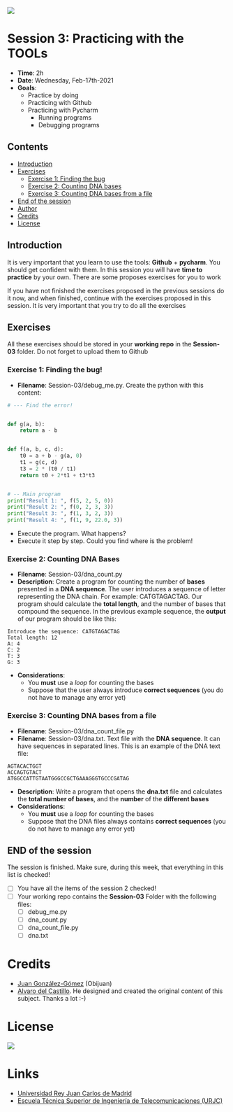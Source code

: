![](https://github.com/davidrol6/2020-2021-PNE/raw/master/s3-practicing/Cover/Cover.png)

# Session 3: Practicing with the TOOLs

* **Time**: 2h
* **Date**: Wednesday, Feb-17th-2021
* **Goals**:
  * Practice by doing
  * Practicing with Github
  * Practicing with Pycharm
    * Running programs
    * Debugging programs

## Contents

* [Introduction](#introduction)  
* [Exercises](#exercises)
  * [Exercise 1: Finding the bug](#exercise-1-finding-the-bug)  
  * [Exercise 2: Counting DNA bases](#exercise-2-counting-dna-bases)
  * [Exercise 3: Counting DNA bases from a file](#exercise-3-counting-dna-bases-from-a-file)
* [End of the session](#end-of-the-session)
* [Author](#author)
* [Credits](#credits)
* [License](#license) 

## Introduction

It is very important that you learn to use the tools: **Github** + **pycharm**. You should get confident with them. In this session you will have **time to practice** by your own. There are some proposes exercises for you to work

If you have not finished the exercises proposed in the previous sessions do it now, and when finished, continue with the exercises proposed in this session. It is very important that you try to do all the exercises

## Exercises

All these exercises should be stored in your **working repo** in the **Session-03** folder. Do not forget to upload them to Github


### Exercise 1: Finding the bug!
* **Filename**: Session-03/debug_me.py. Create the python with this content:
```python
# --- Find the error!


def g(a, b):
    return a - b


def f(a, b, c, d):
    t0 = a + b - g(a, 0)
    t1 = g(c, d)
    t3 = 2 * (t0 / t1)
    return t0 + 2*t1 + t3*t3


# -- Main program
print("Result 1: ", f(5, 2, 5, 0))
print("Result 2: ", f(0, 2, 3, 3))
print("Result 3: ", f(1, 3, 2, 3))
print("Result 4: ", f(1, 9, 22.0, 3))
```

* Execute the program. What happens?
* Execute it step by step. Could you find where is the problem!

### Exercise 2: Counting DNA Bases

* **Filename**: Session-03/dna_count.py
* **Description**: Create a program for counting the number of **bases** presented in a **DNA sequence**. The user introduces a sequence of letter representing the DNA chain. For example: CATGTAGACTAG. Our program should calculate the **total length**, and the number of bases that compound the sequence. In the previous example sequence, the **output** of our program should be like this:

```
Introduce the sequence: CATGTAGACTAG
Total length: 12
A: 4
C: 2
T: 3
G: 3
```
* **Considerations**: 
  * You **must** use a *loop* for counting the bases
  * Suppose that the user always introduce **correct sequences** (you do not have to manage any error yet)

### Exercise 3: Counting DNA bases from a file

* **Filename**: Session-03/dna_count_file.py
* **Filename**: Session-03/dna.txt. Text file with the **DNA sequence**. It can have sequences in separated lines. This is an example of the DNA text file: 
```
AGTACACTGGT
ACCAGTGTACT
ATGGCCATTGTAATGGGCCGCTGAAAGGGTGCCCGATAG
```
* **Description**: Write a program that opens the **dna.txt** file and calculates the **total number of bases**, and the **number** of the **different bases**
* **Considerations**: 
  * You **must** use a *loop* for counting the bases
  * Suppose that the DNA files always contains **correct sequences** (you do not have to manage any error yet)

## END of the session

The session is finished. Make sure, during this week, that everything in this list is checked!

* [ ] You have all the items of the session 2 checked!
* [ ] Your working repo contains the **Session-03** Folder with the following files:
  * [ ] debug_me.py
  * [ ] dna_count.py
  * [ ] dna_count_file.py
  * [ ] dna.txt

# Credits
* [Juan González-Gómez](https://github.com/Obijuan) (Obijuan)
* [Alvaro del Castillo](https://github.com/acs). He designed and created the original content of this subject. Thanks a lot :-)

# License

![](https://github.com/Obijuan/digital-electronics-with-open-FPGAs-tutorial/raw/master/wiki/portada/attribution-share-alike-creative-commons-license.png)

# Links

* [Universidad Rey Juan Carlos de Madrid](https://www.urjc.es/)
* [Escuela Técnica Superior de Ingeniería de Telecomunicaciones (URJC)](https://www.urjc.es/universidad/facultades/escuela-tecnica-superior-de-ingenieria-de-las-telecomunicaciones/content/etsit-escuela-tecnica-superior-de-ingenieria-de-telecomunicacion)